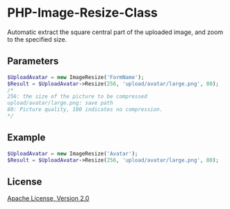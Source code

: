 PHP-Image-Resize-Class
======================
Automatic extract the square central part of the uploaded image, and zoom to the specified size.

Parameters
------------
```php
$UploadAvatar = new ImageResize('FormName');
$Result = $UploadAvatar->Resize(256, 'upload/avatar/large.png', 80);
/*
256: the size of the picture to be compressed
upload/avatar/large.png: save path
80: Picture quality, 100 indicates no compression. 
*/
```

Example
------------
```php
$UploadAvatar = new ImageResize('Avatar');
$Result = $UploadAvatar->Resize(256, 'upload/avatar/large.png', 80);
```

License
------------

[Apache License, Version 2.0](http://www.apache.org/licenses/LICENSE-2.0)

